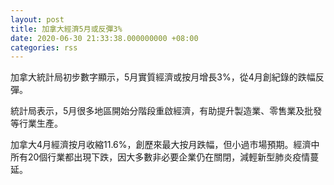 ```yaml
---
layout: post
title: 加拿大經濟5月或反彈3%
date: 2020-06-30 21:33:38.000000000 +08:00
categories: rss
---
```


加拿大統計局初步數字顯示，5月實質經濟或按月增長3%，從4月創紀錄的跌幅反彈。

統計局表示，5月很多地區開始分階段重啟經濟，有助提升製造業、零售業及批發等行業生產。

加拿大4月經濟按月收縮11.6%，創歷來最大按月跌幅，但小過市場預期。經濟中所有20個行業都出現下跌，因大多數非必要企業仍在關閉，減輕新型肺炎疫情蔓延。
